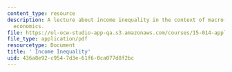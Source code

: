 ```yaml
---
content_type: resource
description: A lecture about income inequality in the context of macro- and international
  economics.
file: https://ol-ocw-studio-app-qa.s3.amazonaws.com/courses/15-014-applied-macro-and-international-economics-ii-spring-2016/436a8e92c9547d3e61f60ca077d8f2bc_MIT15_014S16_L15Inequality.pdf
file_type: application/pdf
resourcetype: Document
title: ' Income Inequality'
uid: 436a8e92-c954-7d3e-61f6-0ca077d8f2bc
---
```

